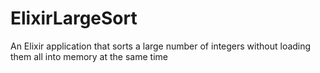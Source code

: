 # ElixirLargeSort
An Elixir application that sorts a large number of integers without loading them all into memory at the same time 

